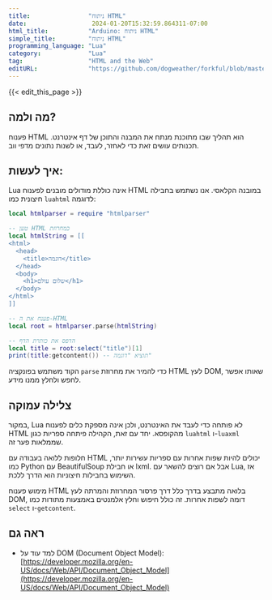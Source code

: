 ```yaml
---
title:                "ניתוח HTML"
date:                  2024-01-20T15:32:59.864311-07:00
html_title:           "Arduino: ניתוח HTML"
simple_title:         "ניתוח HTML"
programming_language: "Lua"
category:             "Lua"
tag:                  "HTML and the Web"
editURL:              "https://github.com/dogweather/forkful/blob/master/content/he/lua/parsing-html.md"
---
```


{{< edit_this_page >}}

## מה ולמה?
פענוח HTML הוא תהליך שבו מתוכנת מנתח את המבנה והתוכן של דף אינטרנט. תכנותים עושים זאת כדי לאחזר, לעבד, או לשנות נתונים מדפי ווב.

## איך לעשות:
Lua אינה כוללת מודולים מובנים לפענוח HTML במובנה הקלאסי. אנו נשתמש בחבילה חיצונית כמו `luahtml` לדוגמה:

```Lua
local htmlparser = require "htmlparser"

-- טען HTML כמחרוזת
local htmlString = [[
<html>
  <head>
    <title>דוגמה</title>
  </head>
  <body>
    <h1>שלום עולם</h1>
  </body>
</html>
]]

-- פענח את ה-HTML
local root = htmlparser.parse(htmlString)

-- הדפס את כותרת הדף
local title = root:select("title")[1]
print(title:getcontent()) -- תוציא "דוגמה"
```

הקוד משתמש בפונקציה `parse` כדי להמיר את מחרוזת HTML לעץ DOM, שאותו אפשר לחפש ולחלץ ממנו מידע.

## צלילה עמוקה
במקור, Lua לא פותחה כדי לעבד את האינטרנט, ולכן אינה מספקת כלים לפענוח HTML מהקופסא. יחד עם זאת, הקהילה פיתחה ספריות כגון `luahtml` ו-`luaxml` שממלאות פער זה.

חלופות ללואה בעבודה עם HTML יכולים להיות שפות אחרות עם ספריות עשירות יותר, כמו Python עם BeautifulSoup או חבילת lxml. אבל אם רוצים להשאר עם Lua, אז השימוש בחבילות חיצוניות הוא הדרך ללכת.

מימוש פענוח HTML בלואה מתבצע בדרך כלל דרך פרסור המחרוזת והמרתה לעץ DOM, דומה לשפות אחרות. זה כולל חיפוש וחלץ אלמנטים באמצעות מתודות כמו `select` ו-`getcontent`.

## ראה גם
- למד עוד על DOM (Document Object Model): [https://developer.mozilla.org/en-US/docs/Web/API/Document_Object_Model](https://developer.mozilla.org/en-US/docs/Web/API/Document_Object_Model)
